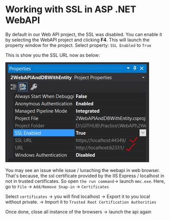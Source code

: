 # Working with SSL in ASP .NET WebAPI

By default in our Web API project, the SSL was disabled. You can enable it by selecting the WebAPI project and clicking **F4**. This will launch the property window for the project. Select property: `SSL Enabled` to `True`

This is show you the SSL URL now as below:

![ssl](./images/14.PNG)

You may see an issue while issue / lunaching the webapi in web browser. That's because, the ssl certificate provided by the IIS Express / localhost in not in trusted certificates. So open `the run command`-> launch `mmc.exe`. Here, go to `File` -> `Add/Remove Snap-in` -> `Certificates`

Select `certificates` -> you will find localhost -> Export it to you local without private. -> Import it to `Trusted Root Certification Authorities`

Once done, close all instance of the browsers -> launch the api again
